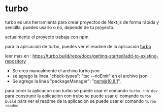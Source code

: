 # turbo

turbo es una herramienta para crear proyectos de Next.js de forma rápida y sencilla.
puedes usarlo o no, depende de tu proyecto.

actualmente el proyecto trabaja con npm.

para la  aplicación de turbo, puedes ver el readme de la aplicación [turbo](https://github.com/vercel/turbo/blob/main/README.md)

leer mas en : <https://turbo.build/repo/docs/getting-started/add-to-existing-repository>

- Se creo manualmente el archivo turbo.json
- se agrego la linea "check-types": "tsc --noEmit" en el archivo json
- Se agrego la linea "packageManager": "npm@10.8.1",

para corer la aplicacon con turbo se puede usar el comando `turbo run dev`
para construnir la aplicacion con trubo se puede usar el comando `turbo build`
para ver el readme de la aplicacion se puede usar el comando `turbo readme`
